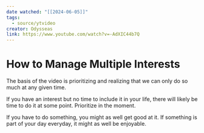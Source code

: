 ```yaml
---
date watched: "[[2024-06-05]]"
tags:
  - source/ytvideo
creator: Odysseas
link: https://www.youtube.com/watch?v=-AdXIC44b7Q
---
```

# How to Manage Multiple Interests

The basis of the video is prioritizing and realizing that we can only do so much at any given time.

If you have an interest but no time to include it in your life, there will likely be time to do it at some point. Prioritize in the moment.

If you have to do something, you might as well get good at it.
If something is part of your day everyday, it might as well be enjoyable.

